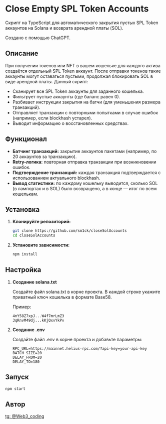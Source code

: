 # Close Empty SPL Token Accounts

Скрипт на TypeScript для автоматического закрытия пустых SPL Token аккаунтов на Solana и возврата арендной платы (SOL).

Создано с помощью ChatGPT.

## Описание

При получении токенов или NFT в вашем кошельке для каждого актива создаётся отдельный SPL Token аккаунт. После отправки токенов такие аккаунты могут оставаться пустыми, продолжая блокировать SOL в виде арендной платы. Данный скрипт:

- Сканирует все SPL Token аккаунты для заданного кошелька.
- Фильтрует пустые аккаунты (где баланс равен 0).
- Разбивает инструкции закрытия на батчи (для уменьшения размера транзакций).
- Отправляет транзакции с повторными попытками в случае ошибок (например, если blockhash устарел).
- Выводит информацию о восстановленных средствах.

## Функционал

- **Батчинг транзакций:** закрытие аккаунтов пакетами (например, по 20 аккаунтов за транзакцию).
- **Retry-логика:** повторная отправка транзакции при возникновении ошибок.
- **Подтверждение транзакций:** каждая транзакция подтверждается с использованием актуального blockhash.
- **Вывод статистики:** по каждому кошельку выводится, сколько SOL (в лампортах и в SOL) было возвращено, а в конце — итог по всем кошелькам.

## Установка

1. **Клонируйте репозиторий:**

   ```bash
   git clone https://github.com/sm1ck/closeSolAccounts
   cd closeSolAccounts
   ```

2. **Установите зависимости:**

   ```bash
   npm install
   ```

## Настройка

1. **Создание solana.txt**

   Создайте файл solana.txt в корне проекта. В каждой строке укажите приватный ключ кошелька в формате Base58.

   Пример:

   ```
   4nY58Z7xpJ...W4f7mrLmZ3
   3qRnvM49dj...kKjQxvYkPv
   ```

2. **Создание .env**

   Создайте файл .env в корне проекта и добавьте параметры:

   ```env
   RPC_URL=https://mainnet.helius-rpc.com/?api-key=your-api-key
   BATCH_SIZE=20
   DELAY_FROM=20
   DELAY_TO=180
   ```

## Запуск

```bash
npm start
```

## Автор

[tg: @Web3_coding](https://t.me/web3_coding)
